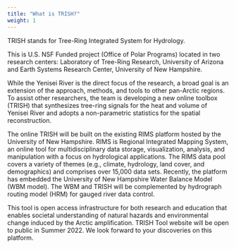 ```yaml
---
title: "What is TRISH?"
weight: 1
---
```


TRISH stands for Tree-Ring Integrated System for Hydrology.

This is U.S. NSF Funded project (Office of Polar Programs)
located in two research centers: Laboratory of Tree-Ring
Research, University of Arizona and Earth Systems Research
Center, University of New Hampshire.

While the Yenisei River is the direct focus of the research, a
broad goal is an extension of the approach, methods, and tools
to other pan-Arctic regions. To assist other researchers, the
team is developing a new online toolbox (TRISH) that synthesizes
tree-ring signals for the heat and volume of Yenisei River and
adopts a non-parametric statistics for the spatial
reconstruction.

The online TRISH will be built on the existing RIMS platform
hosted by the University of New Hampshire. RIMS is Regional
Integrated Mapping System, an online tool for multidisciplinary
data storage, visualization, analysis, and manipulation with a
focus on hydrological applications. The RIMS data pool covers a
variety of themes (e.g., climate, hydrology, land cover, and
demographics) and comprises over 15,000 data sets. Recently, the
platform has embedded the University of New Hampshire Water
Balance Model (WBM model). The WBM and TRISH will be
complemented by hydrograph routing model (HRM) for gauged river
data control.

This tool is open access infrastructure for both research and
education that enables societal understanding of natural hazards
and environmental change induced by the Arctic amplification.
TRISH Tool website will be open to public in Summer 2022. We
look forward to your discoveries on this platform.
